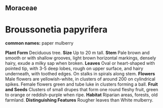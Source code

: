 ## Moraceae
# Broussonetia papyrifera
**common names:** paper mulberry

**Plant Form** Deciduous tree. **Size** Up to 20 m tall. **Stem** Pale brown and smooth or with shallow grooves, light brown horizontal markings, densely hairy, exude a milky sap when broken. **Leaves** Oval or heart-shaped with pointed tip, with 3-5 deep lobes, rough on upper surface, and hairy underneath, with toothed edges. On stalks in spirals along stem. **Flowers** Male flowers are yellowish-white, in clusters of around 200 on cylindrical spikes. Female flowers green and tube luke in clusters forming a ball. **Fruit and Seeds** Clusters of small drupes that form one round fleshy fruit, green to orange or reddish-purple when ripe. **Habitat** Riparian areas, forests, old farmland. **Distinguishing Features** Rougher leaves than White mulberry.


